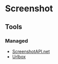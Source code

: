 # Screenshot

## Tools

### Managed

- [ScreenshotAPI.net](https://screenshotapi.net)
- [Urlbox](https://urlbox.com)

